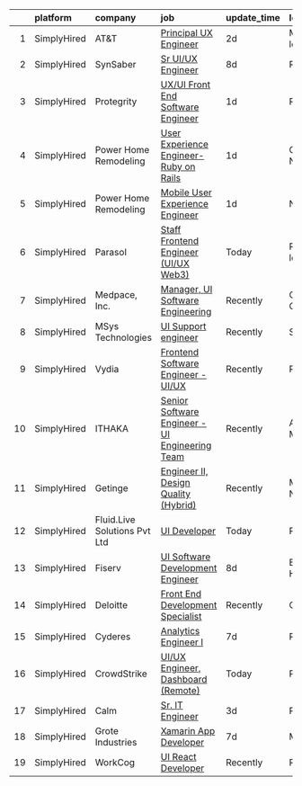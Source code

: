 

|    | platform    | company                      | job                                                                                                                                                    | update_time   | location               |
|---:|:------------|:-----------------------------|:-------------------------------------------------------------------------------------------------------------------------------------------------------|:--------------|:-----------------------|
|  1 | SimplyHired | AT&T                         | [Principal UX Engineer](https://www.simplyhired.com/job/A1kohdysO6nOsWT_Maspwcp92huT1rZCgW2ZHGmtpeLYm-pwSnuPZw?q=ux+engineer)                          | 2d            | Minnesota +5 locations |
|  2 | SimplyHired | SynSaber                     | [Sr UI/UX Engineer](https://www.simplyhired.com/job/n8tIBg41js--8DgAsT8sm0XBt_bZkzYxa9wb4RHSfESmzuDwVBQsIw?q=ux+engineer)                              | 8d            | Remote                 |
|  3 | SimplyHired | Protegrity                   | [UX/UI Front End Software Engineer](https://www.simplyhired.com/job/b3CkSfOdsMlJTGgBEd4puta91L1QWv7zabnrv80NmOnQ2O6ECsHyqA?q=ux+engineer)              | 1d            | Remote                 |
|  4 | SimplyHired | Power Home Remodeling        | [User Experience Engineer- Ruby on Rails](https://www.simplyhired.com/job/-G8g7nRBHTAcT9v8s4ilRl5sAug13wsxgHy4fgPEufPC0FJMX-51cQ?q=ux+engineer)        | 1d            | Glassboro, NJ          |
|  5 | SimplyHired | Power Home Remodeling        | [Mobile User Experience Engineer](https://www.simplyhired.com/job/qw7KyTKkXGGeaBc3QtmyqNuRB2BD4rUpITfv001SvDZzX0HgPQ_Q_g?q=ux+engineer)                | 1d            | Newark, DE             |
|  6 | SimplyHired | Parasol                      | [Staff Frontend Engineer (UI/UX Web3)](https://www.simplyhired.com/job/LYpVMO4jxzNzSuMbLUbRUIB6TFOcg6hf1M6iSg7JXS_MY5fmB6ppcQ?q=ux+engineer)           | Today         | Remote +1 location     |
|  7 | SimplyHired | Medpace, Inc.                | [Manager, UI Software Engineering](https://www.simplyhired.com/job/40jZ1T42GKM5iRT9cVIhqd3d3FLuhZT6SwOUomrIR5ydP7zE74ECxw?q=ux+engineer)               | Recently      | Cincinnati, OH         |
|  8 | SimplyHired | MSys Technologies            | [UI Support engineer](https://www.simplyhired.com/job/nM4yhXRIC8bTtYhOJTO9pGSRihpmkMm7_6q2Vltju2en01-tvI6dDg?q=ux+engineer)                            | Recently      | San Jose, CA           |
|  9 | SimplyHired | Vydia                        | [Frontend Software Engineer - UI/UX](https://www.simplyhired.com/job/IcC1D39LAku4_7IQIqbBo5P1Rgxg7dyUW7sn2Io8dHhj25y41VqEvg?q=ux+engineer)             | Recently      | Remote                 |
| 10 | SimplyHired | ITHAKA                       | [Senior Software Engineer - UI Engineering Team](https://www.simplyhired.com/job/inYM2CSoj-lWM7-IxN1lfdFmAO-6A7F1ZZLGliDsbAbXRk4DlvHNcw?q=ux+engineer) | Recently      | Ann Arbor, MI          |
| 11 | SimplyHired | Getinge                      | [Engineer II, Design Quality (Hybrid)](https://www.simplyhired.com/job/hfyfyVwY_3psMeRtAnbJN6kOOJmhjByxJQHzorRC_-U1zT5b2o87Tw?q=ux+engineer)           | Recently      | Merrimack, NH          |
| 12 | SimplyHired | Fluid.Live Solutions Pvt Ltd | [UI Developer](https://www.simplyhired.com/job/fN4raqta5bP1E5ZdvNRnrnL5Pc0WFpHpHyCP60vJw0I9wJrjQ0ZTVw?q=ux+engineer)                                   | Today         | Remote                 |
| 13 | SimplyHired | Fiserv                       | [UI Software Development Engineer](https://www.simplyhired.com/job/fnzrUewR6RnTXXb5a0q-9UxD6zeFiAwTT4sQFMlZXDw-JYXprYmBew?q=ux+engineer)               | 8d            | Berkeley Heights, NJ   |
| 14 | SimplyHired | Deloitte                     | [Front End Development Specialist](https://www.simplyhired.com/job/nkCLpa0cK_747mmirHZYzfzLVG2eS_6OgtStBB7TCv9A_X4vYBIGgg?q=ux+engineer)               | Recently      | Gilbert, AZ            |
| 15 | SimplyHired | Cyderes                      | [Analytics Engineer I](https://www.simplyhired.com/job/bWsR4E-q4ANL2TjH4BhesGB_aR_B-Yr12Ox9f1G4hUAPWaneuOxjlA?q=ux+engineer)                           | 7d            | Remote                 |
| 16 | SimplyHired | CrowdStrike                  | [UI/UX Engineer, Dashboard (Remote)](https://www.simplyhired.com/job/QhnY7joAe_vZd9ibj11_OKZdbGAGnGRmlIQrtzTJtk_Czf9YFeBQ6w?q=ux+engineer)             | Today         | Remote                 |
| 17 | SimplyHired | Calm                         | [Sr. IT Engineer](https://www.simplyhired.com/job/A7fq0RVbrCBqBkdo9H9qBJDfx7ZPCJH9sJacP_CQKeZBU3hdRudU5A?q=ux+engineer)                                | 3d            | Remote                 |
| 18 | SimplyHired | Grote Industries             | [Xamarin App Developer](https://www.simplyhired.com/job/ifIIhgPfA_HHZv-ca6bh-7NS6nNiEfNkvfeBlExsgaJI5UE8rmS5qg?q=ux+engineer)                          | 7d            | Madison, IN            |
| 19 | SimplyHired | WorkCog                      | [UI React Developer](https://www.simplyhired.com/job/nZ7xr4LVPsrSBe5YEUajwiBUNfv7sI_1aoVWUiY9XeEp7VBN0ucvBg?q=ux+engineer)                             | Recently      | Remote                 |